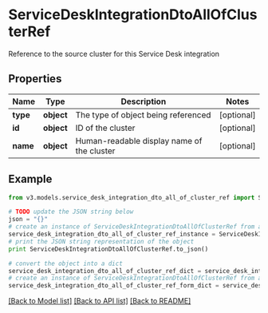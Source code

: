 # ServiceDeskIntegrationDtoAllOfClusterRef

Reference to the source cluster for this Service Desk integration

## Properties
Name | Type | Description | Notes
------------ | ------------- | ------------- | -------------
**type** | **object** | The type of object being referenced | [optional] 
**id** | **object** | ID of the cluster | [optional] 
**name** | **object** | Human-readable display name of the cluster | [optional] 

## Example

```python
from v3.models.service_desk_integration_dto_all_of_cluster_ref import ServiceDeskIntegrationDtoAllOfClusterRef

# TODO update the JSON string below
json = "{}"
# create an instance of ServiceDeskIntegrationDtoAllOfClusterRef from a JSON string
service_desk_integration_dto_all_of_cluster_ref_instance = ServiceDeskIntegrationDtoAllOfClusterRef.from_json(json)
# print the JSON string representation of the object
print ServiceDeskIntegrationDtoAllOfClusterRef.to_json()

# convert the object into a dict
service_desk_integration_dto_all_of_cluster_ref_dict = service_desk_integration_dto_all_of_cluster_ref_instance.to_dict()
# create an instance of ServiceDeskIntegrationDtoAllOfClusterRef from a dict
service_desk_integration_dto_all_of_cluster_ref_form_dict = service_desk_integration_dto_all_of_cluster_ref.from_dict(service_desk_integration_dto_all_of_cluster_ref_dict)
```
[[Back to Model list]](../README.md#documentation-for-models) [[Back to API list]](../README.md#documentation-for-api-endpoints) [[Back to README]](../README.md)


